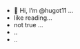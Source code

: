 - 👋 Hi, I’m @hugot11 ...
- like reading...
- not true ...
- ..
- ..
<!---
hugot11/hugot11 is a ✨ special ✨ repository because its `README.md` (this file) appears on your GitHub profile.
You can click the Preview link to take a look at your changes.
--->
